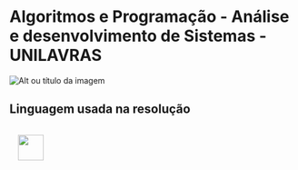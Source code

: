 # Algoritmos e Programação - Análise e desenvolvimento de Sistemas - UNILAVRAS
![Alt ou título da imagem]()

## Linguagem usada na resolução
<img style='width:45px;margin:15px;' src="https://cdn.jsdelivr.net/gh/devicons/devicon/icons/python/python-original-wordmark.svg" />
